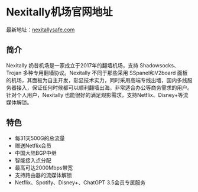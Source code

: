 # Nexitally机场官网地址

最新地址：[nexitallysafe.com](https://nxboom.com/signupbyemail.aspx?MemberCode=2d7ae3b7b19840c1a520e4181f355e8f20230428100531)

## 简介

Nexitally 奶昔机场是一家成立于2017年的翻墙机场，支持 Shadowsocks、Trojan 多种专用翻墙协议。Nexitally 不同于那些采用 SSpanel和V2board 面板的机场，其面板为自主开发，彰显技术实力，同时采用高端专线出墙，国内多线服务器接入，保证任何时候都可以顺利翻墙出海，非常适合办公等商务需求的用户。针对个人用户，Nexitally 也能很好的满足观影需求，支持Netflix、Disney+等流媒体解锁。

## 特色

* 每31天500G的总流量
* 赠送Netflix会员
* 中国大陆BGP中继
* 智能接入点分配
* 最高可达2000Mbps带宽
* 支持路由器的流媒体解锁
* Netflix、Spotify、Disney+、ChatGPT 3.5会员专属服务
